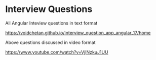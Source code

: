 # Interview Questions

All Angular Inteview questions in text format

https://voidchetan.github.io/interview_question_app_angular_17/home

Above questions discussed in video format 

https://www.youtube.com/watch?v=VjINzkuJ1UU